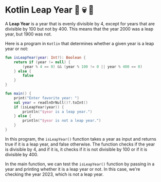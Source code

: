 # Kotlin Leap Year 📆 💀 👀

A **Leap Year** is a year that is evenly divisible by 4, except for years that are divisible by 100 but not by 400. This means that the year 2000 was a leap year, but 1900 was not.

Here is a program in `Kotlin` that determines whether a given year is a leap year or not:

```kotlin
fun isLeapYear(year: Int?): Boolean {
    return if (year != null) {
        (year % 4 == 0) && (year % 100 != 0 || year % 400 == 0)
    } else {
        false
    }
}

fun main() {
    print("Enter favorite year: ")
    val year = readlnOrNull()?.toInt()
    if (isLeapYear(year)) {
        println("$year is a leap year.")
    } else {
        println("$year is not a leap year.")
    }
}

```
In this program, the `isLeapYear()` function takes a year as input and returns true if it is a leap year, and false otherwise. The function checks if the year is divisible by 4, and if it is, it checks if it is not divisible by 100 or if it is divisible by 400.

In the main function, we can test the `isLeapYear()` function by passing in a year and printing whether it is a leap year or not. In this case, we're checking the year 2023, which is not a leap year.
